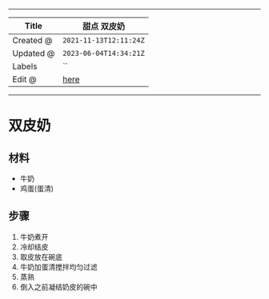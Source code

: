 -----

| Title     | 甜点 双皮奶                                            |
| --------- | ------------------------------------------------- |
| Created @ | `2021-11-13T12:11:24Z`                            |
| Updated @ | `2023-06-04T14:34:21Z`                            |
| Labels    | \`\`                                              |
| Edit @    | [here](https://github.com/junxnone/shi/issues/52) |

-----

# 双皮奶

## 材料

  - 牛奶
  - 鸡蛋(蛋清)

## 步骤

1.  牛奶煮开
2.  冷却结皮
3.  取皮放在碗底
4.  牛奶加蛋清搅拌均匀过滤
5.  蒸熟
6.  倒入之前凝结奶皮的碗中
